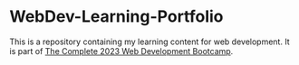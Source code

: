 # WebDev-Learning-Portfolio
This is a repository containing my learning content for web development. It is part of [The Complete 2023 Web Development Bootcamp](https://www.udemy.com/course/the-complete-web-development-bootcamp/learn/lecture/12638830#overview).
